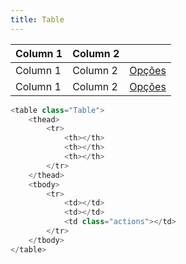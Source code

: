 ```yaml
---
title: Table
---
```


<div example>
    <table class="Table">
        <thead>
            <tr>
                <th>Column 1</th>
                <th>Column 2</th>
                <th></th>
            </tr>
        </thead>
        <tbody>
            <tr>
                <td>Column 1</td>
                <td>Column 2</td>
                <td class="actions"><a href="#">Opções</a></td>
            </tr>
            <tr>
                <td>Column 1</td>
                <td>Column 2</td>
                <td class="actions"><a href="#">Opções</a></td>
            </tr>
        </tbody>
    </table>
</div>

```php
<table class="Table">
    <thead>
        <tr>
            <th></th>
            <th></th>
            <th></th>
        </tr>
    </thead>
    <tbody>
        <tr>
            <td></td>
            <td></td>
            <td class="actions"></td>
        </tr>
    </tbody>
</table>
```
